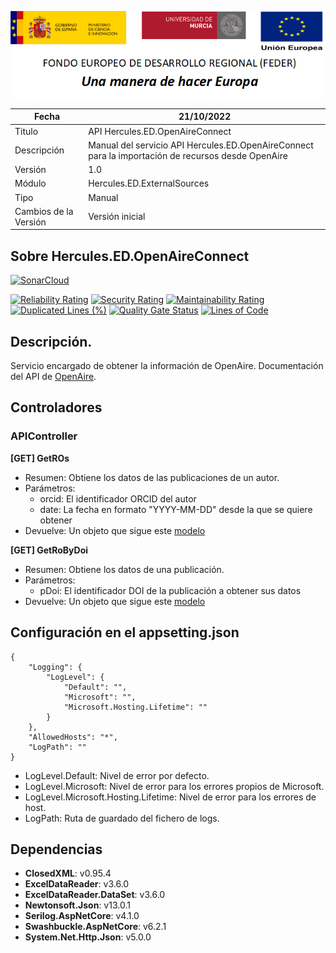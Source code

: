 ![](../../../Docs/media/CabeceraDocumentosMD.png)

| Fecha         | 21/10/2022                                                  |
| ------------- | ------------------------------------------------------------ |
|Titulo|API Hercules.ED.OpenAireConnect| 
|Descripción|Manual del servicio API Hercules.ED.OpenAireConnect para la importación de recursos desde OpenAire|
|Versión|1.0|
|Módulo|Hercules.ED.ExternalSources|
|Tipo|Manual|
|Cambios de la Versión| Versión inicial |

## Sobre Hercules.ED.OpenAireConnect

[![SonarCloud](https://sonarcloud.io/images/project_badges/sonarcloud-white.svg)](https://sonarcloud.io/summary/new_code?id=Hercules.ED.OpenAireConnect)

[![Reliability Rating](https://sonarcloud.io/api/project_badges/measure?project=Hercules.ED.OpenAireConnect&metric=reliability_rating)](https://sonarcloud.io/summary/new_code?id=Hercules.ED.OpenAireConnect)
[![Security Rating](https://sonarcloud.io/api/project_badges/measure?project=Hercules.ED.OpenAireConnect&metric=security_rating)](https://sonarcloud.io/summary/new_code?id=Hercules.ED.OpenAireConnect)
[![Maintainability Rating](https://sonarcloud.io/api/project_badges/measure?project=Hercules.ED.OpenAireConnect&metric=sqale_rating)](https://sonarcloud.io/summary/new_code?id=Hercules.ED.OpenAireConnect)
[![Duplicated Lines (%)](https://sonarcloud.io/api/project_badges/measure?project=Hercules.ED.OpenAireConnect&metric=duplicated_lines_density)](https://sonarcloud.io/summary/new_code?id=Hercules.ED.OpenAireConnect)
[![Quality Gate Status](https://sonarcloud.io/api/project_badges/measure?project=Hercules.ED.OpenAireConnect&metric=alert_status)](https://sonarcloud.io/summary/new_code?id=Hercules.ED.OpenAireConnect)
[![Lines of Code](https://sonarcloud.io/api/project_badges/measure?project=Hercules.ED.OpenAireConnect&metric=ncloc)](https://sonarcloud.io/summary/new_code?id=Hercules.ED.OpenAireConnect)

## Descripción.
Servicio encargado de obtener la información de OpenAire. Documentación del API de [OpenAire](https://graph.openaire.eu/develop/). 

## Controladores

### APIController

**[GET] GetROs**
- Resumen: Obtiene los datos de las publicaciones de un autor.  
- Parámetros: 
	- orcid: El identificador ORCID del autor
	- date: La fecha en formato "YYYY-MM-DD" desde la que se quiere obtener
- Devuelve: Un objeto que sigue este [modelo](https://github.com/HerculesCRUE/HerculesED/blob/main/src/Hercules.ED.ExternalSources/Hercules.ED.OpenAireConnect/ROs/OpenAire/Models/ROPublicationModel.cs)

**[GET] GetRoByDoi**
- Resumen: Obtiene los datos de una publicación.
- Parámetros: 
	- pDoi: El identificador DOI de la publicación a obtener sus datos
- Devuelve: Un objeto que sigue este [modelo](https://github.com/HerculesCRUE/HerculesED/blob/main/src/Hercules.ED.ExternalSources/Hercules.ED.OpenAireConnect/ROs/OpenAire/Models/ROPublicationModel.cs)

## Configuración en el appsetting.json
```json{
{
	"Logging": {
		"LogLevel": {
			"Default": "",
			"Microsoft": "",
			"Microsoft.Hosting.Lifetime": ""
		}
	},
	"AllowedHosts": "*",
	"LogPath": ""
}
```

- LogLevel.Default: Nivel de error por defecto.
- LogLevel.Microsoft: Nivel de error para los errores propios de Microsoft.
- LogLevel.Microsoft.Hosting.Lifetime: Nivel de error para los errores de host.
- LogPath: Ruta de guardado del fichero de logs.

## Dependencias
- **ClosedXML**: v0.95.4
- **ExcelDataReader**: v3.6.0
- **ExcelDataReader.DataSet**: v3.6.0
- **Newtonsoft.Json**: v13.0.1
- **Serilog.AspNetCore**: v4.1.0
- **Swashbuckle.AspNetCore**: v6.2.1
- **System.Net.Http.Json**: v5.0.0

